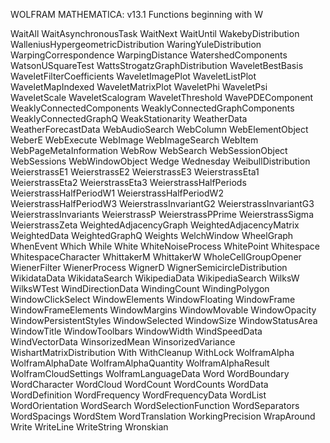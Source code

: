 
WOLFRAM MATHEMATICA: v13.1
Functions beginning with W

WaitAll
WaitAsynchronousTask
WaitNext
WaitUntil
WakebyDistribution
WalleniusHypergeometricDistribution
WaringYuleDistribution
WarpingCorrespondence
WarpingDistance
WatershedComponents
WatsonUSquareTest
WattsStrogatzGraphDistribution
WaveletBestBasis
WaveletFilterCoefficients
WaveletImagePlot
WaveletListPlot
WaveletMapIndexed
WaveletMatrixPlot
WaveletPhi
WaveletPsi
WaveletScale
WaveletScalogram
WaveletThreshold
WavePDEComponent
WeaklyConnectedComponents
WeaklyConnectedGraphComponents
WeaklyConnectedGraphQ
WeakStationarity
WeatherData
WeatherForecastData
WebAudioSearch
WebColumn
WebElementObject
WeberE
WebExecute
WebImage
WebImageSearch
WebItem
WebPageMetaInformation
WebRow
WebSearch
WebSessionObject
WebSessions
WebWindowObject
Wedge
Wednesday
WeibullDistribution
WeierstrassE1
WeierstrassE2
WeierstrassE3
WeierstrassEta1
WeierstrassEta2
WeierstrassEta3
WeierstrassHalfPeriods
WeierstrassHalfPeriodW1
WeierstrassHalfPeriodW2
WeierstrassHalfPeriodW3
WeierstrassInvariantG2
WeierstrassInvariantG3
WeierstrassInvariants
WeierstrassP
WeierstrassPPrime
WeierstrassSigma
WeierstrassZeta
WeightedAdjacencyGraph
WeightedAdjacencyMatrix
WeightedData
WeightedGraphQ
Weights
WelchWindow
WheelGraph
WhenEvent
Which
While
White
WhiteNoiseProcess
WhitePoint
Whitespace
WhitespaceCharacter
WhittakerM
WhittakerW
WholeCellGroupOpener
WienerFilter
WienerProcess
WignerD
WignerSemicircleDistribution
WikidataData
WikidataSearch
WikipediaData
WikipediaSearch
WilksW
WilksWTest
WindDirectionData
WindingCount
WindingPolygon
WindowClickSelect
WindowElements
WindowFloating
WindowFrame
WindowFrameElements
WindowMargins
WindowMovable
WindowOpacity
WindowPersistentStyles
WindowSelected
WindowSize
WindowStatusArea
WindowTitle
WindowToolbars
WindowWidth
WindSpeedData
WindVectorData
WinsorizedMean
WinsorizedVariance
WishartMatrixDistribution
With
WithCleanup
WithLock
WolframAlpha
WolframAlphaDate
WolframAlphaQuantity
WolframAlphaResult
WolframCloudSettings
WolframLanguageData
Word
WordBoundary
WordCharacter
WordCloud
WordCount
WordCounts
WordData
WordDefinition
WordFrequency
WordFrequencyData
WordList
WordOrientation
WordSearch
WordSelectionFunction
WordSeparators
WordSpacings
WordStem
WordTranslation
WorkingPrecision
WrapAround
Write
WriteLine
WriteString
Wronskian

